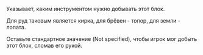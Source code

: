 Указывает, каким инструментом нужно добывать этот блок.

Для руд таковым является кирка, для брёвен - топор, для земли - лопата.

Оставьте стандартное значение (Not specified), чтобы игрок мог добыть этот блок, сломав его рукой.
